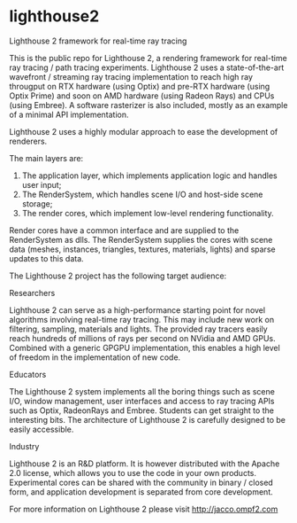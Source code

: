 # lighthouse2
Lighthouse 2 framework for real-time ray tracing

This is the public repo for Lighthouse 2, a rendering framework for real-time ray tracing / path tracing experiments. 
Lighthouse 2 uses a state-of-the-art wavefront / streaming ray tracing implementation to reach high ray througput on RTX hardware 
(using Optix) and pre-RTX hardware (using Optix Prime) and soon on AMD hardware (using Radeon Rays) and CPUs (using Embree).
A software rasterizer is also included, mostly as an example of a minimal API implementation.

Lighthouse 2 uses a highly modular approach to ease the development of renderers.

The main layers are:

1. The application layer, which implements application logic and handles user input;
2. The RenderSystem, which handles scene I/O and host-side scene storage;
3. The render cores, which implement low-level rendering functionality.

Render cores have a common interface and are supplied to the RenderSystem as dlls. The RenderSystem supplies the cores with scene data 
(meshes, instances, triangles, textures, materials, lights) and sparse updates to this data.

The Lighthouse 2 project has the following target audience:

Researchers

Lighthouse 2 can serve as a high-performance starting point for novel algorithms involving real-time ray tracing. This may include
new work on filtering, sampling, materials and lights. The provided ray tracers easily reach hundreds of millions of rays per second 
on NVidia and AMD GPUs. Combined with a generic GPGPU implementation, this enables a high level of freedom in the implementation of 
new code.

Educators

The Lighthouse 2 system implements all the boring things such as scene I/O, window management, user interfaces and access to ray tracing
APIs such as Optix, RadeonRays and Embree. Students can get straight to the interesting bits. The architecture of Lighthouse 2 is
carefully designed to be easily accessible.

Industry

Lighthouse 2 is an R&D platform. It is however distributed with the Apache 2.0 license, which allows you to use the code in your
own products. Experimental cores can be shared with the community in binary / closed form, and application development is separated
from core development.

For more information on Lighthouse 2 please visit
http://jacco.ompf2.com
